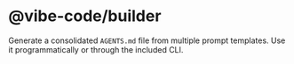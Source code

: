 # @vibe-code/builder

Generate a consolidated `AGENTS.md` file from multiple prompt templates. Use it programmatically or through the included CLI.
